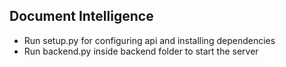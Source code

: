## Document Intelligence

- Run setup.py for configuring api and installing dependencies
- Run backend.py inside backend folder to start the server